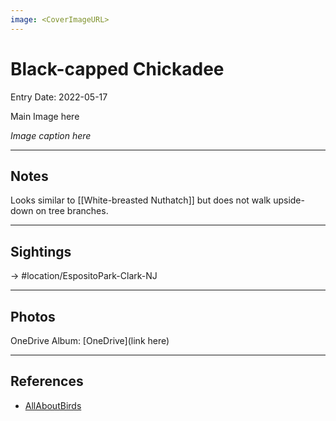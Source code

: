 ```yaml
---
image: <CoverImageURL>
---
```


# Black-capped Chickadee
Entry Date: 2022-05-17

Main Image here

*Image caption here*

---------------------------------------------------------------
## Notes
Looks similar to [[White-breasted Nuthatch]] but does not walk upside-down on tree branches.

---------------------------------------------------------------
## Sightings

-> #location/EspositoPark-Clark-NJ 


---------------------------------------------------------------
## Photos
OneDrive Album: [OneDrive](link here)

---------------------------------------------------------------
## References
- [AllAboutBirds](https://www.allaboutbirds.org/guide/Black-capped_Chickadee/overview)